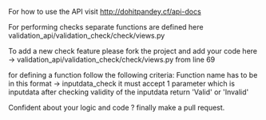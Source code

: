 For how to use the API visit http://dohitpandey.cf/api-docs

For performing checks separate functions are defined here validation_api/validation_check/check/views.py

To add a new check feature please fork the project and add your code here -> validation_api/validation_check/check/views.py from line 69

for defining a function follow the following criteria:
  Function name has to be in this format -> inputdata_check
  it must accept 1 parameter which is inputdata
  after checking validity of the inputdata return 'Valid' or 'Invalid'
  
Confident about your logic and code ? finally make a pull request.

